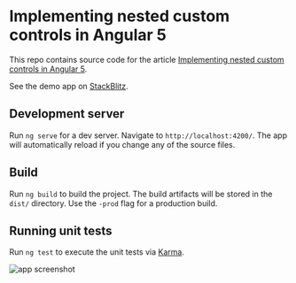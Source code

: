 # Implementing nested custom controls in Angular 5

This repo contains source code for the article [Implementing nested custom controls in Angular 5](https://medium.com/@vadimkorr/implementing-nested-custom-controls-in-angular-5-c115c68e6b88).

See the demo app on [StackBlitz](https://stackblitz.com/github/vadimkorr/ng-nested-custom-controls).


## Development server

Run `ng serve` for a dev server. Navigate to `http://localhost:4200/`. The app will automatically reload if you change any of the source files.

## Build

Run `ng build` to build the project. The build artifacts will be stored in the `dist/` directory. Use the `-prod` flag for a production build.

## Running unit tests

Run `ng test` to execute the unit tests via [Karma](https://karma-runner.github.io).

![app screenshot](https://content.screencast.com/users/mintday/folders/Implementing%20nested%20custom%20controls/media/71185a10-2400-47fe-b1fc-36af633efc66/screencapture-localhost-4200-2019-01-29-22_55_10.png)
